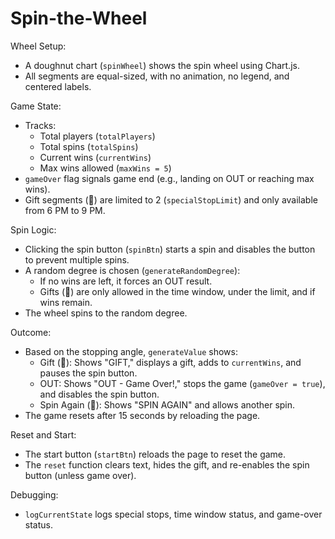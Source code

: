 ﻿# Spin-the-Wheel

Wheel Setup:
- A doughnut chart (`spinWheel`) shows the spin wheel using Chart.js.
- All segments are equal-sized, with no animation, no legend, and centered labels.

Game State:
- Tracks: 
  - Total players (`totalPlayers`)
  - Total spins (`totalSpins`)
  - Current wins (`currentWins`)
  - Max wins allowed (`maxWins = 5`)
- `gameOver` flag signals game end (e.g., landing on OUT or reaching max wins).
- Gift segments (🎁) are limited to 2 (`specialStopLimit`) and only available from 6 PM to 9 PM.

Spin Logic:
- Clicking the spin button (`spinBtn`) starts a spin and disables the button to prevent multiple spins.
- A random degree is chosen (`generateRandomDegree`):
  - If no wins are left, it forces an OUT result.
  - Gifts (🎁) are only allowed in the time window, under the limit, and if wins remain.
- The wheel spins to the random degree.

Outcome:
- Based on the stopping angle, `generateValue` shows:
  - Gift (🎁): Shows "GIFT," displays a gift, adds to `currentWins`, and pauses the spin button.
  - OUT: Shows "OUT - Game Over!," stops the game (`gameOver = true`), and disables the spin button.
  - Spin Again (🔄): Shows "SPIN AGAIN" and allows another spin.
- The game resets after 15 seconds by reloading the page.

Reset and Start:
- The start button (`startBtn`) reloads the page to reset the game.
- The `reset` function clears text, hides the gift, and re-enables the spin button (unless game over).

Debugging:
- `logCurrentState` logs special stops, time window status, and game-over status.
